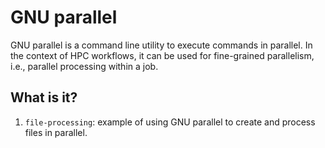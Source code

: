 # GNU parallel

GNU parallel is a command line utility to execute commands in parallel.  In the
context of HPC workflows, it can be used for fine-grained parallelism, i.e.,
parallel processing within a job.


## What is it?

1. `file-processing`: example of using GNU parallel to create and process files
   in parallel.
